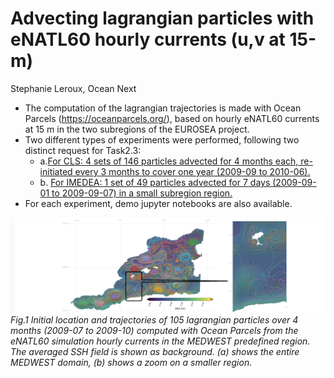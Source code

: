 # Advecting  lagrangian particles with eNATL60 hourly currents (u,v at 15-m)
Stephanie Leroux, Ocean Next


* The computation of the lagrangian trajectories  is made with Ocean Parcels (https://oceanparcels.org/), based on hourly eNATL60 currents at 15 m in the two subregions of the EUROSEA project.
* Two different types of experiments were  performed, following two distinct request for Task2.3: 
  -  a.[For CLS: 4 sets of 146 particles advected for 4 months each, re-initiated every 3 months  to cover one year (2009-09 to 2010-06).](./lagrangian_traj_4cls.md)
  - b. [For IMEDEA: 1 set of 49 particles advected for 7 days (2009-09-01 to 2009-09-07) in a small subregion region.](./lagrangian_traj_4imeda.md)
* For each experiment, demo jupyter notebooks are also available.<br>

![traj2](./figs/fig4.png)<br>
_Fig.1 Initial location and trajectories of  105  lagrangian particles over 4 months (2009-07 to 2009-10) computed with Ocean Parcels from the eNATL60 simulation  hourly currents in the MEDWEST predefined region. The averaged SSH field is shown as background. (a) shows the entire MEDWEST domain, (b) shows a zoom on a smaller region._

